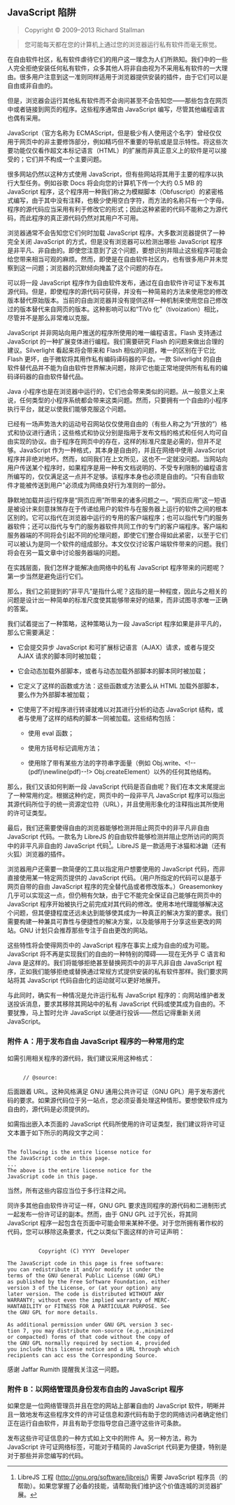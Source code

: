 ## JavaScript 陷阱

> Copyright © 2009–2013 Richard Stallman 

> 您可能每天都在您的计算机上通过您的浏览器运行私有软件而毫无察觉。

在自由软件社区，私有软件虐待它们的用户这一理念为人们所熟知。我们中的一些人完全拒绝安装任何私有软件，众多其他人将非自由视为不采用私有软件的一大理由。很多用户注意到这一准则同样适用于浏览器提供安装的插件，由于它们可以是自由或非自由的。

但是，浏览器会运行其他私有软件而不会询问甚至不会告知您——那些包含在网页中或者链接到网页的程序。这些程序通常由 JavaScript 编写，尽管其他编程语言也偶有采用。

JavaScript（官方名称为 ECMAScript，但是极少有人使用这个名字）曾经仅仅用于网页中的非主要修饰部分，例如精巧但不重要的导航或是显示特性。将这些次要功能仅仅看作超文本标记语言（HTML）的扩展而非真正意义上的软件是可以接受的；它们并不构成一个主要问题。

很多网站仍然以这种方式使用 JavaScript，但有些网站将其用于主要的程序以执行大型任务。例如谷歌 Docs 将会向您的计算机下传一个大约 0.5 MB 的 JavaScript 程序，这个程序用一种我们称之为模糊脚本（Obfuscript）的紧密格式编写，由于其中没有注释，也极少使用空白字符，而方法的名称只有一个字母。程序的源代码应当采用有利于修改它的形式；因此这种紧密的代码不能称之为源代码，而此程序的真正源代码仍然对其用户不可用。

浏览器通常不会告知您它们何时加载 JavaScript 程序。大多数浏览器提供了一种完全关闭 JavaScript 的方式，但是没有浏览器可以检测出哪些 JavaScript 程序是非平凡、非自由的。即使您注意到了这个问题，要想识别并阻止这些程序可能会给您带来相当可观的麻烦。然而，即使是在自由软件社区内，也有很多用户并未觉察到这一问题；浏览器的沉默倾向掩盖了这个问题的存在。

可以将一段 JavaScript 程序作为自由软件发布，通过在自由软件许可证下发布其源代码。但是，即使程序的源代码可获得，并没有一种简易的方法来使用您的修改版本替代原始版本。当前的自由浏览器并没有提供这样一种机制来使用您自己修改过的版本替代来自网页的版本。这种影响可以和“TiVo 化”（tivoization）相比，尽管并不是那么非常难以克服。

JavaScript 并非网站向用户推送的程序所使用的唯一编程语言。Flash 支持通过 JavaScript 的一种扩展变体进行编程。我们需要研究 Flash 的问题来做出合理的建议。Silverlight 看起来将会带来和 Flash 相似的问题，唯一的区别在于它比 Flash 更坏，由于微软将其用作私有编码译码器的平台。一款 Silverlight 的自由软件替代品并不能为自由软件世界解决问题，除非它也能正常地提供所有私有的编码译码器的自由软件替代品。

Java 小程序也是在浏览器中运行的，它们也会带来类似的问题。从一般意义上来说，任何类型的小程序系统都会带来这类问题。然而，只要拥有一个自由的小程序执行平台，就足以使我们能够克服这个问题。

已经有一场声势浩大的运动号召网站仅仅使用自由的（有些人称之为“开放的”）格式和协议进行通讯；这些格式和协议分别是指用于发布文档的格式和任何人均可自由实现的协议。由于程序在网页中的存在，这样的标准尺度是必需的，但并不足够。JavaScript 作为一种格式，其本身是自由的，并且在网络中使用 JavaScript 程序并非绝对地坏。然而，如同我们在上文所见，这也不一定就没问题。当网站向用户传送某个程序时，如果程序是用一种有文档说明的、不受专利限制的编程语言所编写的，仅仅满足这一点并不足够。该程序本身也必须是自由的。“只有自由软件才能被传送到用户”必须成为网络良好行为准则的一部分。

静默地加载并运行程序是“网页应用”所带来的诸多问题之一。“网页应用”这一短语是被设计来刻意抹煞存在于传递给用户的软件与在服务器上运行的软件之间的根本区别的。它可以指代在浏览器中运行的专用的客户端程序；也可以指代专门的服务器软件；还可以指代与专门的服务器软件共同工作的专门的客户端程序。客户端和服务器端的不同将会引起不同的伦理问题，即使它们整合得如此紧密，以至于它们可以被认为是同一个软件的组成部分。本文仅仅讨论客户端软件带来的问题。我们将会在另一篇文章中讨论服务器端的问题。

在实践层面，我们怎样才能解决由网络中的私有 JavaScript 程序带来的问题呢？第一步当然是避免运行它们。

那么，我们之前提到的“非平凡”是指什么呢？这指的是一种程度，因此与之相关的问题是设计出一种简单的标准尺度使其能够带来好的结果，而非试图寻求唯一正确的答案。

我们试着提出了一种策略，这种策略认为一段 JavaScript 程序如果是非平凡的，那么它需要满足：

-   它会提交异步 JavaScript 和可扩展标记语言（AJAX）请求，或者与提交 AJAX 请求的脚本同时被加载；

-   它会动态加载外部脚本，或者与动态加载外部脚本的脚本同时被加载；

-   它定义了这样的函数或方法：这些函数或方法要么从 HTML 加载外部脚本，要么作为外部脚本被加载；

-   它使用了不对程序进行转译就难以对其进行分析的动态 JavaScript 结构，或者与使用了这样的结构的脚本一同被加载。这些结构包括：

    -   使用 eval 函数；

    -   使用方括号标记调用方法；

    -   使用除了带有某些方法的字符串字面量（例如 Obj.write、<!--(pdf)\newline(pdf)--!> Obj.createElement）以外的任何其他结构。

那么，我们又该如何判断一段 JavaScript 代码是否自由呢？我们在本文末尾提出了一种常用约定。根据这种约定，网页中的一段非平凡 JavaScript 程序可以指出其源代码所位于的统一资源定位符（URL），并且使用形象化的注释指出其所使用的许可证类型。

最后，我们还需要使得自由的浏览器能够检测并阻止网页中的非平凡非自由 JavaScript 代码。一款名为 LibreJS 的自由软件能够检测并阻止您所访问的网页中的非平凡非自由的 JavaScript 代码[^js-1]。LibreJS 是一款适用于冰猫和冰鼬（还有火狐）浏览器的插件。

浏览器用户还需要一款简便的工具以指定用户想要使用的 JavaScript 代码，而非直接使用某一特定网页提供的 JavaScript 代码。（用户所指定的代码可以是基于网页自带的自由 JavaScript 程序的完全替代品或者修改版本。）Greasemonkey 几乎可以实现这一点，但仍稍有欠缺，由于它不能完全保证自己能够在网页中的 JavaScript 程序开始被执行之前完成对其代码的修改。使用本地代理能够解决这个问题，但其便捷程度还远未达到能够使其成为一种真正的解决方案的要求。我们需要构建一种兼具可靠性与便捷性的解决方案，以及能够用于分享这些更改的网站。GNU 计划只会推荐那些专注于自由更改的网站。

这些特性将会使得网页中的 JavaScript 程序在事实上成为自由的成为可能。JavaScript 将不再是实现我们的自由的一种特别的障碍——现在无外乎 C 语言和 Java 是这样的。我们将能够拒绝甚至替换网页中的非平凡非自由 JavaScript 程序，正如我们能够拒绝或替换通过常规方式提供安装的私有软件那样。我们要求网站将其 JavaScript 代码自由化的运动就可以更好地展开。

与此同时，确实有一种情况是允许运行私有 JavaScript 程序的：向网站维护者发送投诉消息，要求其移除其网站中的私有 JavaScript 代码或使其成为自由的。不要犹豫，马上暂时允许 JavaScript 以便进行投诉——然后记得重新关闭 JavaScript。

### 附件 A：用于发布自由 JavaScript 程序的一种常用约定

如需引用相关程序的源代码，我们建议采用这种格式：

``` 
     
     // @source:                      
```                                  

后面跟着 URL。这种风格满足 GNU 通用公共许可证（GNU GPL）用于发布源代码的要求。如果源代码位于另一站点，您必须妥善处理这种情形。要想使软件成为自由的，源代码是必须提供的。

如需指出嵌入本页面的 JavaScript 代码所使用的许可证类型，我们建议将许可证文本置于如下所示的两段文字之间：

```

The following is the entire license notice for
the JavaScript code in this page.    
...                              
The above is the entire license notice for the 
JavaScript code in this page.                         
```                                 

当然，所有这些内容应当位于多行注释之间。

同许多其他自由软件许可证一样，GNU GPL 要求连同程序的源代码和二进制形式一起发布一份许可证的副本。然而，由于 GNU GPL 过于冗长，将其同 JavaScript 程序一起包含在页面中可能会带来某种不便。对于您所拥有著作权的代码，您可以移除这条要求，代之以类似下面这样的许可证声明：

```
          
          Copyright (C) YYYY  Developer
                                     
The JavaScript code in this page is free software: 
you can redistribute it and/or modify it under the 
terms of the GNU General Public License (GNU GPL) 
as published by the Free Software Foundation, either 
version 3 of the License, or (at your option) any 
later version. The code is distributed WITHOUT ANY 
WARRANTY; without even the implied warranty of MERC-
HANTABILITY or FITNESS FOR A PARTICULAR PURPOSE. See 
the GNU GPL for more details.  

As additional permission under GNU GPL version 3 sec-
tion 7, you may distribute non-source (e.g.,minimized 
or compacted) forms of that code without the copy of 
the GNU GPL normally required by section 4, provided 
you include this license notice and a URL through which 
recipients can acc ess the Corresponding Source.
```

感谢 Jaffar Rumith 提醒我关注这一问题。

### 附件 B：以网络管理员身份发布自由的 JavaScript 程序

如果您是一位网络管理员并且在您的网站上部署自由的 JavaScript 软件，明晰并且一致地发布这些程序文件的许可证信息和源代码有助于您的网络访问者确定他们正在运行自由软件，并且有助于您指导您自己遵守这些许可条款。

发布这些许可证信息的一种方式如上文中的附件 A。另一种方法，称为 JavaScript 许可证网络标签，可能对于精简的 JavaScript 代码更为便捷，特别是对于那些并非您编写的代码。

[^js-1]: LibreJS 工程 (<http://gnu.org/software/librejs/>) 需要 JavaScript 程序员（的帮助）。如果您掌握了必备的技能，请帮助我们维护这个价值连城的浏览器扩展。
